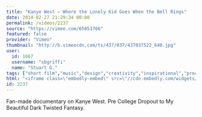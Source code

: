 ```yaml
---
title: "Kanye West — Where the Lonely Kid Goes When the Bell Rings"
date: 2014-02-27 21:29:34 00:00
permalink: /videos/2237
source: "https://vimeo.com/65853766"
featured: false
provider: "Vimeo"
thumbnail: "http://b.vimeocdn.com/ts/437/037/437037522_640.jpg"
user:
  id: 1667
  username: "sbgriffi"
  name: "Stuart G."
tags: ["short film","music","design","creativity","inspirational","process","kanye","emotion"]
html: "<iframe class=\"embedly-embed\" src=\"//cdn.embedly.com/widgets/media.html?src=http%3A%2F%2Fplayer.vimeo.com%2Fvideo%2F65853766&src_secure=1&url=http%3A%2F%2Fvimeo.com%2F65853766&image=http%3A%2F%2Fb.vimeocdn.com%2Fts%2F437%2F037%2F437037522_640.jpg&key=daaebf4d9cdd46779200162d0ca86e20&type=text%2Fhtml&schema=vimeo\" width=\"1280\" height=\"720\" scrolling=\"no\" frameborder=\"0\" allowfullscreen></iframe>"
id: 2237
---
```


Fan-made documentary on Kanye West. Pre College Dropout to My Beautiful Dark Twisted Fantasy.